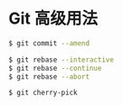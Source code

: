 # Git 高级用法

```bash
$ git commit --amend

$ git rebase --interactive
$ git rebase --continue
$ git rebase --abort

$ git cherry-pick 
```

<!-- 
amend 命令是修改最近提交的便捷方式。

interactive 命令是交互式变基工具，你可以在任何想要修改的提交后停止，然后修改信息、添加文件或做任何想做的事情。

git rebase -i HEAD~3

continue: 当你修改好了提交信息时，执行 continue 进入下一个修改提交或者退出编辑器。

abort: 放弃 interactive 修改。

注意：已经被推送到远程仓库的提交，不要去修改它的任何信息，提交一个新的修复 commit 上去。
-->